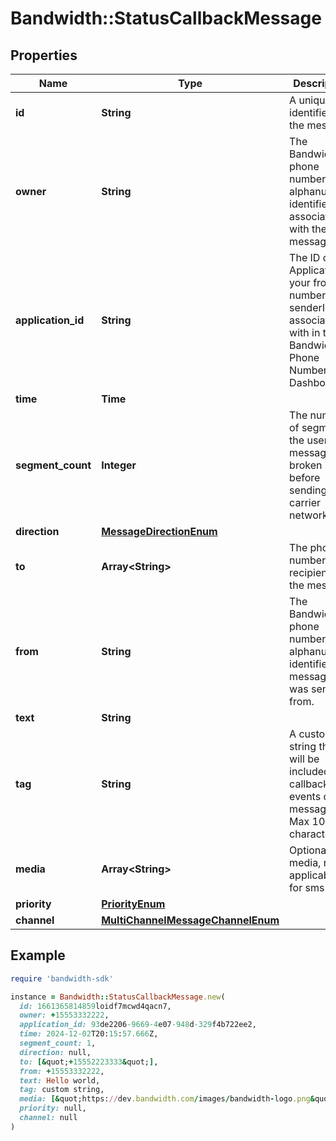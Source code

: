 # Bandwidth::StatusCallbackMessage

## Properties

| Name | Type | Description | Notes |
| ---- | ---- | ----------- | ----- |
| **id** | **String** | A unique identifier of the message. |  |
| **owner** | **String** | The Bandwidth phone number or alphanumeric identifier associated with the message. |  |
| **application_id** | **String** | The ID of the Application your from number or senderId is associated with in the Bandwidth Phone Number Dashboard. |  |
| **time** | **Time** |  |  |
| **segment_count** | **Integer** | The number of segments the user&#39;s message is broken into before sending over carrier networks. |  |
| **direction** | [**MessageDirectionEnum**](MessageDirectionEnum.md) |  |  |
| **to** | **Array&lt;String&gt;** | The phone number recipients of the message. |  |
| **from** | **String** | The Bandwidth phone number or alphanumeric identifier the message was sent from. |  |
| **text** | **String** |  | [optional] |
| **tag** | **String** | A custom string that will be included in callback events of the message. Max 1024 characters. | [optional] |
| **media** | **Array&lt;String&gt;** | Optional media, not applicable for sms | [optional] |
| **priority** | [**PriorityEnum**](PriorityEnum.md) |  | [optional] |
| **channel** | [**MultiChannelMessageChannelEnum**](MultiChannelMessageChannelEnum.md) |  | [optional] |

## Example

```ruby
require 'bandwidth-sdk'

instance = Bandwidth::StatusCallbackMessage.new(
  id: 1661365814859loidf7mcwd4qacn7,
  owner: +15553332222,
  application_id: 93de2206-9669-4e07-948d-329f4b722ee2,
  time: 2024-12-02T20:15:57.666Z,
  segment_count: 1,
  direction: null,
  to: [&quot;+15552223333&quot;],
  from: +15553332222,
  text: Hello world,
  tag: custom string,
  media: [&quot;https://dev.bandwidth.com/images/bandwidth-logo.png&quot;,&quot;https://dev.bandwidth.com/images/github_logo.png&quot;],
  priority: null,
  channel: null
)
```

